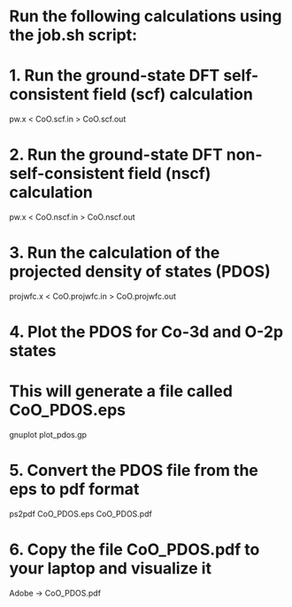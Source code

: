 # Run the following calculations using the job.sh script:

# 1. Run the ground-state DFT self-consistent field (scf) calculation
pw.x < CoO.scf.in > CoO.scf.out

# 2. Run the ground-state DFT non-self-consistent field (nscf) calculation
pw.x < CoO.nscf.in > CoO.nscf.out

# 3. Run the calculation of the projected density of states (PDOS)
projwfc.x < CoO.projwfc.in > CoO.projwfc.out

# 4. Plot the PDOS for Co-3d and O-2p states
# This will generate a file called CoO_PDOS.eps
gnuplot plot_pdos.gp

# 5. Convert the PDOS file from the eps to pdf format
ps2pdf CoO_PDOS.eps CoO_PDOS.pdf

# 6. Copy the file CoO_PDOS.pdf to your laptop and visualize it
Adobe -> CoO_PDOS.pdf
